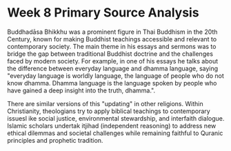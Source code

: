 # Week 8 Primary Source Analysis

Buddhadāsa Bhikkhu was a prominent figure in Thai Buddhism in the 20th Century, known for making Buddhist teachings accessible and relevant to contemporary society. The main theme in his essays and sermons was to bridge the gap between traditional Buddhist doctrine and the challenges faced by modern society. For example, in one of his essays he talks about the difference between everyday language and dhamma language, saying "everyday language is worldly language, the language of people who do not know dhamma. Dhamma language is the language spoken by people who have gained a deep insight into the truth, dhamma.". 

There are similar versions of this "updating" in other religions. Within Christianity, theologians try to apply biblical teachings to contemporary issuesl ike social justice, environmental stewardship, and interfaith dialogue. Islamic scholars undertak itjihad (independent reasoning) to address new ethical dilemmas and societal challenges while remaining faithful to Quranic principles and prophetic tradition.
